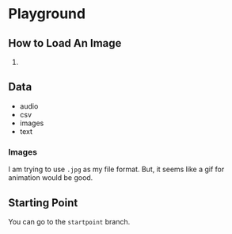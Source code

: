 # Playground

## How to Load An Image

1.

## Data

- audio
- csv
- images
- text

### Images

I am trying to use `.jpg` as my file format. But, it seems like a gif for animation would be good.

## Starting Point

You can go to the `startpoint` branch.
